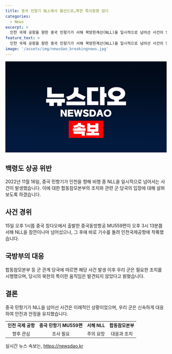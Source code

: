 ```yaml
---
title: 중국 민항기 NLL에서 월선으로…북한 특이동향 없다
categories:
  - News
excerpt: >
  인천 국제 공항을 향한 중국 민항기가 서해 북방한계선(NLL)을 일시적으로 넘어선 사건이 발생했다. 중국동방항공 MU559편이 서해 NLL을 잠시 월선했으나 이후에는 인천 공항으로 정상 착륙했다. 이는 중국 민항기에게 이례적인 사건으로, 관련 군 당국은 조치를 시행했지만 북한과의 특이한 동향은 없었다. (150자)
feature_text: >
  인천 국제 공항을 향한 중국 민항기가 서해 북방한계선(NLL)을 일시적으로 넘어선 사건이 발생했다. 중국동방항공 MU559편이 서해 NLL을 잠시 월선했으나 이후에는 인천 공항으로 정상 착륙했다. 이는 중국 민항기에게 이례적인 사건으로, 관련 군 당국은 조치를 시행했지만 북한과의 특이한 동향은 없었다. (150자)
image: '/assets/img/newsdao_breakingnews.jpg'
---
```


<p><img src="/assets/img/newsdao_breakingnews.jpg" alt="ranknews 속보" /></p>

<h2>백령도 상공 위반</h2>

<p data-ke-size="size16">2022년 11월 16일, 중국 민항기가 인천을 향해 비행 중 NLL을 일시적으로 넘어서는 사건이 발생했습니다. 이에 대한 합동참모본부의 조치와 관련 군 당국의 입장에 대해 살펴보도록 하겠습니다.</p>

<h2>사건 경위</h2>

<p data-ke-size="size16">15일 오후 1시쯤 중국 칭다오에서 출발한 중국동방항공 MU559편이 오후 3시 13분쯤 서해 NLL을 잠깐이나마 넘어섰으나, 그 후에 바로 기수를 돌려 인천국제공항에 착륙했습니다.</p>

<h2>국방부의 대응</h2>

<p data-ke-size="size16">합동참모본부 등 군 관계 당국에 따르면 해당 사건 발생 이후 우리 군은 필요한 조치를 시행했으며, 당시의 북한의 특이한 움직임은 발견되지 않았다고 밝혔습니다.</p>

<h2>결론</h2>

<p data-ke-size="size16">중국 민항기가 NLL을 넘어선 사건은 이례적인 상황이었으며, 우리 군은 신속하게 대응하여 안전과 안정을 유지했습니다.</p>

<table>
    <tbody>
        <tr>
            <td style="text-align: center; height: 17px;"><b>인천 국제 공항</b></td>
            <td style="text-align: center; height: 17px;"><b>중국 민항기 MU559편</b></td>
            <td style="text-align: center; height: 17px;"><b>서해 NLL</b></td>
            <td style="text-align: center; height: 17px;"><b>합동참모본부</b></td>
        </tr>
        <tr>
            <td style="text-align: center; height: 17px;">향후 관심</td>
            <td style="text-align: center; height: 17px;">조사 필요</td>
            <td style="text-align: center; height: 17px;">주의 요망</td>
            <td style="text-align: center; height: 17px;">대응과 조치</td>
        </tr>
    </tbody>
</table>
실시간 뉴스 속보는, <a href="https://newsdao.kr" rel="dofollow">https://newsdao.kr</a>


